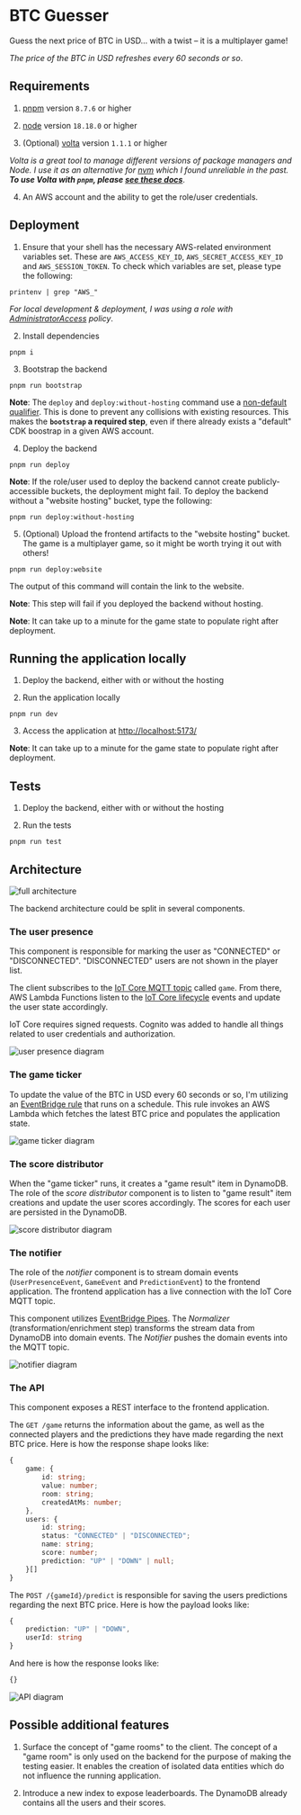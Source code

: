 # BTC Guesser

Guess the next price of BTC in USD... with a twist – it is a multiplayer game!

_The price of the BTC in USD refreshes every 60 seconds or so_.

## Requirements

1. [pnpm](https://pnpm.io/) version `8.7.6` or higher

2. [node](https://nodejs.org/en) version `18.18.0` or higher

3. (Optional) [volta](https://docs.volta.sh/guide/) version `1.1.1` or higher

_Volta is a great tool to manage different versions of package managers and Node. I use it as an alternative for [nvm](https://github.com/nvm-sh/nvm) which I found unreliable in the past. **To use Volta with `pnpm`, please [see these docs](https://docs.volta.sh/advanced/pnpm)**_.

4. An AWS account and the ability to get the role/user credentials.

## Deployment

1. Ensure that your shell has the necessary AWS-related environment variables set. These are `AWS_ACCESS_KEY_ID`, `AWS_SECRET_ACCESS_KEY_ID` and `AWS_SESSION_TOKEN`. To check which variables are set, please type the following:

```shell
printenv | grep "AWS_"
```

_For local development & deployment, I was using a role with [AdministratorAccess](https://docs.aws.amazon.com/aws-managed-policy/latest/reference/AdministratorAccess.html) policy_.

2. Install dependencies

```shell
pnpm i
```

3. Bootstrap the backend

```shell
pnpm run bootstrap
```

**Note**: The `deploy` and `deploy:without-hosting` command use a [non-default qualifier](https://docs.aws.amazon.com/cdk/v2/guide/bootstrapping.html#bootstrapping-customizing). This is done to prevent any collisions with existing resources. This makes the **`bootstrap` a required step**, even if there already exists a "default" CDK boostrap in a given AWS account.

4. Deploy the backend

```shell
pnpm run deploy
```

**Note**: If the role/user used to deploy the backend cannot create publicly-accessible buckets, the deployment might fail. To deploy the backend without a "website hosting" bucket, type the following:

```shell
pnpm run deploy:without-hosting
```

5. (Optional) Upload the frontend artifacts to the "website hosting" bucket. The game is a multiplayer game, so it might be worth trying it out with others!

```shell
pnpm run deploy:website
```

The output of this command will contain the link to the website.

**Note**: This step will fail if you deployed the backend without hosting.

**Note**: It can take up to a minute for the game state to populate right after deployment.

## Running the application locally

1. Deploy the backend, either with or without the hosting

2. Run the application locally

```shell
pnpm run dev
```

3. Access the application at [http://localhost:5173/](http://localhost:5173/)

**Note**: It can take up to a minute for the game state to populate right after deployment.

## Tests

1. Deploy the backend, either with or without the hosting

2. Run the tests

```shell
pnpm run test
```

## Architecture

![full architecture](./docs/architecture.png)

The backend architecture could be split in several components.

### The user presence

This component is responsible for marking the user as "CONNECTED" or "DISCONNECTED". "DISCONNECTED" users are not shown in the player list.

The client subscribes to the [IoT Core MQTT topic](https://docs.aws.amazon.com/iot/latest/developerguide/topics.html) called `game`. From there, AWS Lambda Functions listen to the [IoT Core lifecycle](https://docs.aws.amazon.com/iot/latest/developerguide/life-cycle-events.html) events and update the user state accordingly.

IoT Core requires signed requests. Cognito was added to handle all things related to user credentials and authorization.

![user presence diagram](./docs/presence.png)

### The game ticker

To update the value of the BTC in USD every 60 seconds or so, I'm utilizing an [EventBridge rule](https://docs.aws.amazon.com/eventbridge/latest/userguide/eb-rules.html) that runs on a schedule. This rule invokes an AWS Lambda which fetches the latest BTC price and populates the application state.

![game ticker diagram](./docs/ticker.png)

### The score distributor

When the "game ticker" runs, it creates a "game result" item in DynamoDB. The role of the _score distributor_ component is to listen to "game result" item creations and update the user scores accordingly. The scores for each user are persisted in the DynamoDB.

![score distributor diagram](./docs/score-distributor.png)

### The notifier

The role of the _notifier_ component is to stream domain events (`UserPresenceEvent`, `GameEvent` and `PredictionEvent`) to the frontend application. The frontend application has a live connection with the IoT Core MQTT topic.

This component utilizes [EventBridge Pipes](https://docs.aws.amazon.com/eventbridge/latest/userguide/eb-pipes.html). The _Normalizer_ (transformation/enrichment step) transforms the stream data from DynamoDB into domain events. The _Notifier_ pushes the domain events into the MQTT topic.

![notifier diagram](./docs/notifier.png)

### The API

This component exposes a REST interface to the frontend application.

The `GET /game` returns the information about the game, as well as the connected players and the predictions they have made regarding the next BTC price.
Here is how the response shape looks like:

```ts
{
    game: {
        id: string;
        value: number;
        room: string;
        createdAtMs: number;
    },
    users: {
        id: string;
        status: "CONNECTED" | "DISCONNECTED";
        name: string;
        score: number;
        prediction: "UP" | "DOWN" | null;
    }[]
}
```

The `POST /{gameId}/predict` is responsible for saving the users predictions regarding the next BTC price.
Here is how the payload looks like:

```ts
{
    prediction: "UP" | "DOWN",
    userId: string
}
```

And here is how the response looks like:

```ts
{}
```

![API diagram](./docs/api.png)

## Possible additional features

1. Surface the concept of "game rooms" to the client. The concept of a "game room" is only used on the backend for the purpose of making the testing easier. It enables the creation of isolated data entities which do not influence the running application.

2. Introduce a new index to expose leaderboards. The DynamoDB already contains all the users and their scores.
